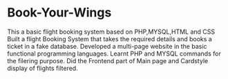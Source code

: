 # Book-Your-Wings
This a basic flight booking system based on PHP,MYSQL,HTML and CSS 
Built a flight Booking System that takes the required details and books a ticket in a fake database.
Developed a multi-page website in the basic functional programming languages.
Learnt PHP and MYSQL commands for the filering purpose.
Did the Frontend part of Main page and Cardstyle display of flights filtered.

